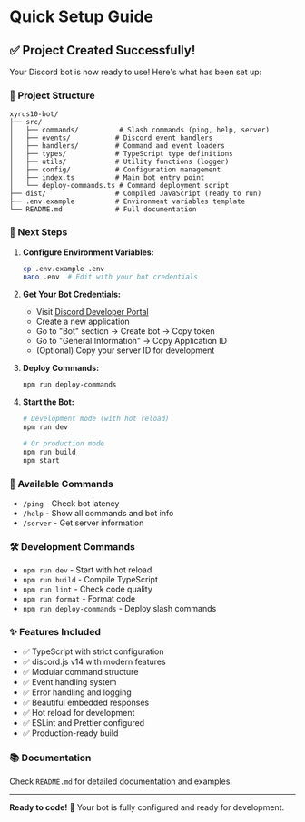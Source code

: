 # Quick Setup Guide

## ✅ Project Created Successfully!

Your Discord bot is now ready to use! Here's what has been set up:

### 📁 Project Structure

```
xyrus10-bot/
├── src/
│   ├── commands/          # Slash commands (ping, help, server)
│   ├── events/           # Discord event handlers
│   ├── handlers/         # Command and event loaders
│   ├── types/            # TypeScript type definitions
│   ├── utils/            # Utility functions (logger)
│   ├── config/           # Configuration management
│   ├── index.ts          # Main bot entry point
│   └── deploy-commands.ts # Command deployment script
├── dist/                 # Compiled JavaScript (ready to run)
├── .env.example          # Environment variables template
└── README.md             # Full documentation
```

### 🚀 Next Steps

1. **Configure Environment Variables:**

   ```bash
   cp .env.example .env
   nano .env  # Edit with your bot credentials
   ```

2. **Get Your Bot Credentials:**
   - Visit [Discord Developer Portal](https://discord.com/developers/applications)
   - Create a new application
   - Go to "Bot" section → Create bot → Copy token
   - Go to "General Information" → Copy Application ID
   - (Optional) Copy your server ID for development

3. **Deploy Commands:**

   ```bash
   npm run deploy-commands
   ```

4. **Start the Bot:**

   ```bash
   # Development mode (with hot reload)
   npm run dev

   # Or production mode
   npm run build
   npm start
   ```

### 🎯 Available Commands

- `/ping` - Check bot latency
- `/help` - Show all commands and bot info
- `/server` - Get server information

### 🛠️ Development Commands

- `npm run dev` - Start with hot reload
- `npm run build` - Compile TypeScript
- `npm run lint` - Check code quality
- `npm run format` - Format code
- `npm run deploy-commands` - Deploy slash commands

### ✨ Features Included

- ✅ TypeScript with strict configuration
- ✅ discord.js v14 with modern features
- ✅ Modular command structure
- ✅ Event handling system
- ✅ Error handling and logging
- ✅ Beautiful embedded responses
- ✅ Hot reload for development
- ✅ ESLint and Prettier configured
- ✅ Production-ready build

### 📚 Documentation

Check `README.md` for detailed documentation and examples.

---

**Ready to code!** 🎉 Your bot is fully configured and ready for development.
